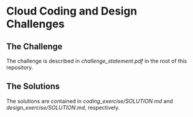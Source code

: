 Cloud Coding and Design Challenges
==================================

The Challenge
-------------

The challenge is described in *challenge_statement.pdf* in the root of this repository. 



The Solutions
-------------

The solutions are contained in *coding_exercise/SOLUTION.md* and *design_exercise/SOLUTION.md*, respectively.


